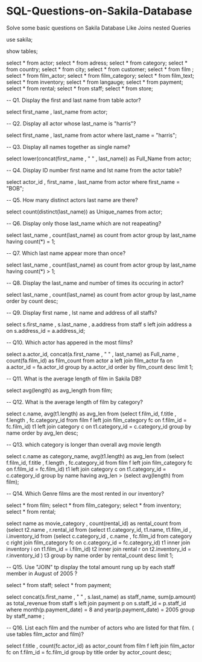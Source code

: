 # SQL-Questions-on-Sakila-Database

Solve  some basic questions on Sakila Database Like Joins nested Queries

use sakila;

show tables;

select  * from actor;
select  * from adress;
select  * from category;
select  * from country;
select  * from city;
select  * from customer;
select  * from film ;
select  * from film_actor;
select  * from film_category;
select  * from film_text;
select  * from inventory;
select  * from langauge;
select  * from payment;
select  * from rental;
select  * from staff;
select  * from store;

-- Q1. Display the first and last name from table actor?

select first_name , last_name from actor;

-- Q2. Display all actor whose last_name is "harris"?

select first_name , last_name from actor where last_name = "harris";

-- Q3. Display all names  together as single name?

select lower(concat(first_name , " " , last_name)) as Full_Name from actor;

-- Q4. Display  ID number first name and lst name from the actor table?

select actor_id , first_name , last_name from  actor where first_name = "BOB";

-- Q5. How many distinct actors last name are there?

select count(distinct(last_name)) as Unique_names from actor;

-- Q6. Display only those last_name which are not reapeating?

select last_name , count(last_name) as count from actor group by last_name having count(*) = 1;

-- Q7. Which last name appear more than once?

select last_name , count(last_name) as count from actor group by last_name having count(*) > 1;

-- Q8. Display the last_name and number of times its occuring in actor?

select last_name , count(last_name) as count from actor group by last_name order by count desc;

-- Q9. Display first name , lst name and address of all staffs?

select s.first_name , s.last_name , a.address from 
staff s left join address a
on
s.address_id = a.address_id;

-- Q10. Which actor has appered in the most films?

select a.actor_id, concat(a.first_name , " " , last_name) as Full_name , count(fa.film_id) as film_count
from 
actor a left join film_actor fa
on 
a.actor_id = fa.actor_id
group by   a.actor_id
order by film_count desc
limit 1;

-- Q11. What is the average length of film in Sakila DB?

select avg(length) as avg_length from film;

-- Q12. What is the average length of film by category?

select c.name,  avg(t1.length) as avg_len from 
(select f.film_id, f.title , f.length , fc.category_id
from 
film f left join film_category fc
on f.film_id = fc.film_id) t1
left join  category c
on t1.category_id = c.category_id
group by name
order by avg_len desc;

-- Q13. which category is longer than overall avg movie length

select c.name as category_name,  avg(t1.length) as avg_len from 
(select f.film_id, f.title , f.length , fc.category_id
from 
film f left join film_category fc
on f.film_id = fc.film_id) t1
left join  category c
on t1.category_id = c.category_id
group by name
having avg_len > (select avg(length) from film);

-- Q14. Which Genre films are the most rented in our inventory?

select * from film;
select * from film_category;
select * from inventory;
select * from rental;

select name as movie_category , count(rental_id) as rental_count from
(select t2.name , r.rental_id from 
(select t1.category_id, t1.name, t1.film_id , i.inventory_id from 
(select c.category_id , c.name , fc.film_id from category c
right join film_category fc
on c.category_id = fc.category_id) t1
inner join inventory i
on t1.film_id = i.film_id) t2 
inner join rental r
on t2.inventory_id = r.inventory_id ) t3
group by name
order by rental_count desc limit 1;

-- Q15.  Use "JOIN" tp display the total amount rung up by each staff member in August of 2005 ?

select * from staff;
select * from payment;


select concat(s.first_name , " " , s.last_name) as staff_name, sum(p.amount) as total_revenue from staff s
left join payment p
on s.staff_id = p.staff_id
where 
month(p.payment_date) = 8
and 
year(p.payment_date) = 2005
group by staff_name ; 


-- Q16. List each  film and the number of actors who are listed for that film. ( use tables film_actor and film)?

select f.title , count(fc.actor_id) as actor_count from film f
left join film_actor fc
on f.film_id = fc.film_id
group by title
order by actor_count desc;













